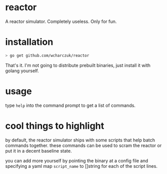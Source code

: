 # reactor
A reactor simulator. Completely useless. Only for fun.

# installation

```bash
> go get github.com/wcharczuk/reactor
```

That's it. I'm not going to distribute prebuilt binaries, just install it with golang yourself.

# usage

type `help` into the command prompt to get a list of commands.

# cool things to highlight

by default, the reactor simulator ships with some scripts that help batch commands together. these commands can be used to scram the reactor or put it in a decent baseline state.

you can add more yourself by pointing the binary at a config file and specifying a yaml map `script_name` to []string for each of the script lines.

